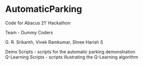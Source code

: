 # AutomaticParking

Code for Abacus 21' Hackathon

Team - Dummy Coders

G. R. Srikanth, Vivek Ramkumar, Shree Harish S

Demo Scripts - scripts for the automatic parking demonstration
<br>
Q-Learning Scripts - scripts illustrating the Q-Learning algorithm
